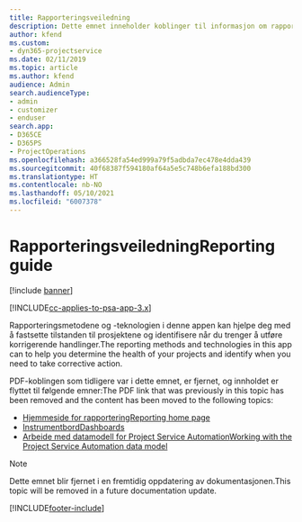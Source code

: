 ```yaml
---
title: Rapporteringsveiledning
description: Dette emnet inneholder koblinger til informasjon om rapportering.
author: kfend
ms.custom:
- dyn365-projectservice
ms.date: 02/11/2019
ms.topic: article
ms.author: kfend
audience: Admin
search.audienceType:
- admin
- customizer
- enduser
search.app:
- D365CE
- D365PS
- ProjectOperations
ms.openlocfilehash: a366528fa54ed999a79f5adbda7ec478e4dda439
ms.sourcegitcommit: 40f68387f594180af64a5e5c748b6efa188bd300
ms.translationtype: HT
ms.contentlocale: nb-NO
ms.lasthandoff: 05/10/2021
ms.locfileid: "6007378"
---
```

# <a name="reporting-guide"></a><span data-ttu-id="68bf7-103">Rapporteringsveiledning</span><span class="sxs-lookup"><span data-stu-id="68bf7-103">Reporting guide</span></span>

[!include [banner](../../includes/psa-now-project-operations.md)]

[!INCLUDE[cc-applies-to-psa-app-3.x](../../includes/cc-applies-to-psa-app-3x.md)]

<span data-ttu-id="68bf7-104">Rapporteringsmetodene og -teknologien i denne appen kan hjelpe deg med å fastsette tilstanden til prosjektene og identifisere når du trenger å utføre korrigerende handlinger.</span><span class="sxs-lookup"><span data-stu-id="68bf7-104">The reporting methods and technologies in this app can to help you determine the health of your projects and identify when you need to take corrective action.</span></span> 

<span data-ttu-id="68bf7-105">PDF-koblingen som tidligere var i dette emnet, er fjernet, og innholdet er flyttet til følgende emner:</span><span class="sxs-lookup"><span data-stu-id="68bf7-105">The PDF link that was previously in this topic has been removed and the content has been moved to the following topics:</span></span>

- [<span data-ttu-id="68bf7-106">Hjemmeside for rapportering</span><span class="sxs-lookup"><span data-stu-id="68bf7-106">Reporting home page</span></span>](../reports-reporting-dynamics-365-project-service.md)
- [<span data-ttu-id="68bf7-107">Instrumentbord</span><span class="sxs-lookup"><span data-stu-id="68bf7-107">Dashboards</span></span>](../reports-dashboards.md)
- [<span data-ttu-id="68bf7-108">Arbeide med datamodell for Project Service Automation</span><span class="sxs-lookup"><span data-stu-id="68bf7-108">Working with the Project Service Automation data model</span></span>](../reports-working-project-service-data-model.md)

> [!NOTE]
> <span data-ttu-id="68bf7-109">Dette emnet blir fjernet i en fremtidig oppdatering av dokumentasjonen.</span><span class="sxs-lookup"><span data-stu-id="68bf7-109">This topic will be removed in a future documentation update.</span></span> 


[!INCLUDE[footer-include](../../includes/footer-banner.md)]